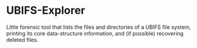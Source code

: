 # UBIFS-Explorer
Little forensic tool that lists the files and directories of a UBIFS file system, printing its core data-structure information, and (if possible) recovering deleted files.
